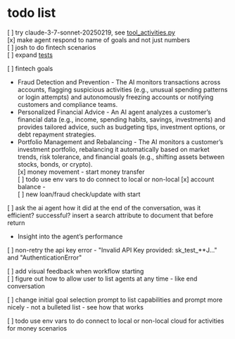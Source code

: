# todo list
[ ] try claude-3-7-sonnet-20250219, see [tool_activities.py](./activities/tool_activities.py) <br />
[x] make agent respond to name of goals and not just numbers <br />
[ ] josh to do fintech scenarios <br />
[ ] expand [tests](./tests/agent_goal_workflow_test.py)<br />

[ ] fintech goals <br />
- Fraud Detection and Prevention - The AI monitors transactions across accounts, flagging suspicious activities (e.g., unusual spending patterns or login attempts) and autonomously freezing accounts or notifying customers and compliance teams.<br />
- Personalized Financial Advice - An AI agent analyzes a customer’s financial data (e.g., income, spending habits, savings, investments) and provides tailored advice, such as budgeting tips, investment options, or debt repayment strategies.<br />
- Portfolio Management and Rebalancing - The AI monitors a customer’s investment portfolio, rebalancing it automatically based on market trends, risk tolerance, and financial goals (e.g., shifting assets between stocks, bonds, or crypto).<br />
[x] money movement - start money transfer <br />
[ ] todo use env vars to do connect to local or non-local
[x] account balance - <br />
[ ] new loan/fraud check/update with start <br />


[ ] ask the ai agent how it did at the end of the conversation, was it efficient? successful? insert a search attribute to document that before return <br />
- Insight into the agent’s performance <br />

[ ] non-retry the api key error - "Invalid API Key provided: sk_test_**J..." and "AuthenticationError" <br />

[ ] add visual feedback when workflow starting <br />
[ ] figure out how to allow user to list agents at any time - like end conversation <br />

[ ] change initial goal selection prompt to list capabilities and prompt more nicely - not a bulleted list - see how that works

[ ] todo use env vars to do connect to local or non-local cloud for activities for money scenarios